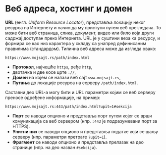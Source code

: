 # Веб адреса, хостинг и домен

**URL** (енгл. *Uniform Resource Locator*), представља локацију неког ресурса
на Интернету и начин да му приступи путем веб прегледача. То може бити веб
страница, слика, документ, видео или било који други садржај доступан преко
Интернета. URL је у суштини веза ка ресурсу, и формира се као низ карактера у
складу са унапред дефинисаним правилима (стандардом). Типична веб адреса може
да изгледа овако:

```text
https://www.mojsajt.rs/path/index.html
```

* **Протокол**, најчешће `https`, ређе `http`,
* двотачка и две косе црте `://`,
* **Домен** на којем се налази веб сајт `www.mojsajt.rs`,
* **Путања** до локације ресурса на серверу `/path/index.html`.

Саставни део URL-а могу бити и URL параметри којим се веб серверу преносе
одређене информације, на пример:

```text
https://www.mojsajt.rs:443/path/index.html?upit=1#sekcija
```

* **Порт** се наводи опционо и представља порт путем којег се врши комуникација
са веб сервером (нпр. `:443` је подразумевани порт за HTTPS).
* **Упитни низ** се наводи опционо и представља податке који се шаљу серверу
(нпр. параметри претраге `?upit=1`).
* **Фрагмент** се наводи опционо и представља прелазак на део странице
(нпр. на део назван `#sekcija`).
